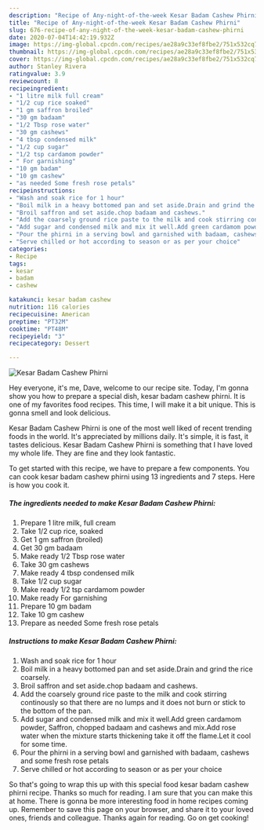 ```yaml
---
description: "Recipe of Any-night-of-the-week Kesar Badam Cashew Phirni"
title: "Recipe of Any-night-of-the-week Kesar Badam Cashew Phirni"
slug: 676-recipe-of-any-night-of-the-week-kesar-badam-cashew-phirni
date: 2020-07-04T14:42:19.932Z
image: https://img-global.cpcdn.com/recipes/ae28a9c33ef8fbe2/751x532cq70/kesar-badam-cashew-phirni-recipe-main-photo.jpg
thumbnail: https://img-global.cpcdn.com/recipes/ae28a9c33ef8fbe2/751x532cq70/kesar-badam-cashew-phirni-recipe-main-photo.jpg
cover: https://img-global.cpcdn.com/recipes/ae28a9c33ef8fbe2/751x532cq70/kesar-badam-cashew-phirni-recipe-main-photo.jpg
author: Stanley Rivera
ratingvalue: 3.9
reviewcount: 8
recipeingredient:
- "1 litre milk full cream"
- "1/2 cup rice soaked"
- "1 gm saffron broiled"
- "30 gm badaam"
- "1/2 Tbsp rose water"
- "30 gm cashews"
- "4 tbsp condensed milk"
- "1/2 cup sugar"
- "1/2 tsp cardamom powder"
- " For garnishing"
- "10 gm badam"
- "10 gm cashew"
- "as needed Some fresh rose petals"
recipeinstructions:
- "Wash and soak rice for 1 hour"
- "Boil milk in a heavy bottomed pan and set aside.Drain and grind the rice coarsely."
- "Broil saffron and set aside.chop badaam and cashews."
- "Add the coarsely ground rice paste to the milk and cook stirring continously so that there are no lumps and it does not burn or stick to the bottom of the pan."
- "Add sugar and condensed milk and mix it well.Add green cardamom powder, Saffron, chopped badaam and cashews and mix.Add rose water when the mixture starts thickening take it off the flame.Let it cool for some time."
- "Pour the phirni in a serving bowl and garnished with badaam, cashews and some fresh rose petals"
- "Serve chilled or hot according to season or as per your choice"
categories:
- Recipe
tags:
- kesar
- badam
- cashew

katakunci: kesar badam cashew 
nutrition: 116 calories
recipecuisine: American
preptime: "PT32M"
cooktime: "PT48M"
recipeyield: "3"
recipecategory: Dessert

---
```



![Kesar Badam Cashew Phirni](https://img-global.cpcdn.com/recipes/ae28a9c33ef8fbe2/751x532cq70/kesar-badam-cashew-phirni-recipe-main-photo.jpg)

Hey everyone, it's me, Dave, welcome to our recipe site. Today, I'm gonna show you how to prepare a special dish, kesar badam cashew phirni. It is one of my favorites food recipes. This time, I will make it a bit unique. This is gonna smell and look delicious.



Kesar Badam Cashew Phirni is one of the most well liked of recent trending foods in the world. It's appreciated by millions daily. It's simple, it is fast, it tastes delicious. Kesar Badam Cashew Phirni is something that I have loved my whole life. They are fine and they look fantastic.


To get started with this recipe, we have to prepare a few components. You can cook kesar badam cashew phirni using 13 ingredients and 7 steps. Here is how you cook it.

<!--inarticleads1-->

##### The ingredients needed to make Kesar Badam Cashew Phirni:

1. Prepare 1 litre milk, full cream
1. Take 1/2 cup rice, soaked
1. Get 1 gm saffron (broiled)
1. Get 30 gm badaam
1. Make ready 1/2 Tbsp rose water
1. Take 30 gm cashews
1. Make ready 4 tbsp condensed milk
1. Take 1/2 cup sugar
1. Make ready 1/2 tsp cardamom powder
1. Make ready  For garnishing
1. Prepare 10 gm badam
1. Take 10 gm cashew
1. Prepare as needed Some fresh rose petals




<!--inarticleads2-->

##### Instructions to make Kesar Badam Cashew Phirni:

1. Wash and soak rice for 1 hour
1. Boil milk in a heavy bottomed pan and set aside.Drain and grind the rice coarsely.
1. Broil saffron and set aside.chop badaam and cashews.
1. Add the coarsely ground rice paste to the milk and cook stirring continously so that there are no lumps and it does not burn or stick to the bottom of the pan.
1. Add sugar and condensed milk and mix it well.Add green cardamom powder, Saffron, chopped badaam and cashews and mix.Add rose water when the mixture starts thickening take it off the flame.Let it cool for some time.
1. Pour the phirni in a serving bowl and garnished with badaam, cashews and some fresh rose petals
1. Serve chilled or hot according to season or as per your choice




So that's going to wrap this up with this special food kesar badam cashew phirni recipe. Thanks so much for reading. I am sure that you can make this at home. There is gonna be more interesting food in home recipes coming up. Remember to save this page on your browser, and share it to your loved ones, friends and colleague. Thanks again for reading. Go on get cooking!
